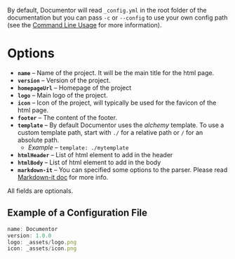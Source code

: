 By default, Documentor will read `_config.yml` in the root folder of the documentation but you can pass `-c` or `--config` to use your own config path (see the [Command Line Usage](#2_Usage/0_CommandLine) for more information).

# Options

- **`name`** – Name of the project. It will be the main title for the html page.
- **`version`** – Version of the project.
- **`homepageUrl`** – Homepage of the project
- **`logo`** – Main logo of the project.
- **`icon`** – Icon of the project, will typically be used for the favicon of the html page.
- **`footer`** – The content of the footer.
- **`template`** – By default Documentor uses the *alchemy* template. To use a custom template path, start with `./` for a relative path or `/` for an absolute path.
  - *Example* – `template: ./mytemplate`
- **`htmlHeader`** – List of html element to add in the header
- **`htmlBody`** – List of html element to add in the body
- **`markdown-it`** – You can specified some options to the parser. Please read [Markdown-it doc](https://github.com/markdown-it/markdown-it#init-with-presets-and-options) for
  more info.

All fields are optionals.

## Example of a Configuration File

```js
name: Documentor
version: 1.0.0
logo: _assets/logo.png
icon: _assets/icon.png
```
